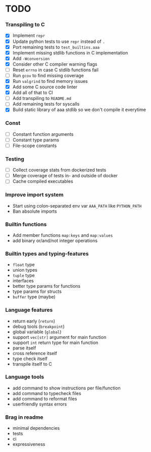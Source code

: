 # TODO

### Transpiling to C
- [x] Implement `repr`
- [x] Update python tests to use `repr` instead of `.`
- [x] Port remaining tests to `test_builtins.aaa`
- [x] Implement missing stdlib functions in C implementation
- [x] Add `-Wconversion`
- [x] Consider other C compiler warning flags
- [ ] Reset `errno` in case C stdlib functions fail
- [ ] Run `gcov` to find missing coverage
- [x] Run `valgrind` to find memory issues
- [x] Add some C source code linter
- [x] Add all of that to CI
- [ ] Add transpiling to `README.md`
- [ ] Add remaining tests for syscalls
- [x] Build static library of aaa stdlib so we don't compile it everytime

### Const
- [ ] Constant function arguments
- [ ] Constant type params
- [ ] File-scope constants

### Testing
- [ ] Collect coverage stats from dockerized tests
- [ ] Merge coverage of tests in- and outside of docker
- [ ] Cache compiled executables

### Improve import system
- Start using colon-separated env var `AAA_PATH` like `PYTHON_PATH`
- Ban absolute imports

### Builtin functions
- Add member functions `map:keys` and `map:values`
- add binary or/and/not integer operations

### Builtin types and typing-features
- `float` type
- union types
- `tuple` type
- interfaces
- better type params for functions
- type params for structs
- `buffer` type (maybe)

### Language features
- return early (`return`)
- debug tools (`breakpoint`)
- global variable (`global`)
- support `vec[str]` argument for main function
- support `int` return type for main function
- parse itself
- cross reference itself
- type check itself
- transpile itself to C

### Language tools
- add command to show instructions per file/function
- add command to typecheck files
- add command to reformat files
- userfriendly syntax errors

### Brag in readme
- minimal dependencies
- tests
- ci
- expressiveness
